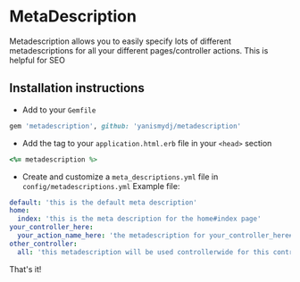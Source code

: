 # MetaDescription

Metadescription allows you to easily specify lots of different metadescriptions for all your different pages/controller actions.  This is helpful for SEO

## Installation instructions
* Add to your `Gemfile`
```ruby
gem 'metadescription', github: 'yanismydj/metadescription'
```

* Add the tag to your `application.html.erb` file in your `<head>` section
```ruby
<%= metadescription %>
```

* Create and customize a `meta_descriptions.yml` file in `config/metadescriptions.yml`
Example file:
```yaml
default: 'this is the default meta description'
home:
  index: 'this is the meta description for the home#index page'
your_controller_here:
  your_action_name_here: 'the metadescription for your_controller_here#your_action_name_here'
other_controller:
  all: 'this metadescription will be used controllerwide for this controller'
```


That's it!
